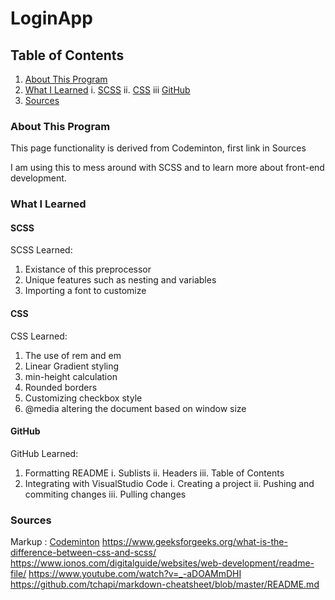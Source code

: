 # LoginApp
## Table of Contents
1. [About This Program](###About-This-Program)
2. [What I Learned](###What-I-Learned)
    i. [SCSS](####SCSS)
    ii. [CSS](####CSS)
    iii [GitHub](####GitHub)
3. [Sources](###Sources)

### About This Program
This page functionality is derived from Codeminton, first link in Sources

I am using this to mess around with SCSS and to learn more about front-end development.

### What I Learned
#### SCSS
SCSS Learned:
1. Existance of this preprocessor
2. Unique features such as nesting and variables
3. Importing a font to customize

#### CSS
CSS Learned:
1. The use of rem and em
2. Linear Gradient styling
3. min-height calculation
4. Rounded borders
5. Customizing checkbox style
6. @media altering the document based on window size

#### GitHub
GitHub Learned:
1. Formatting README
    i. Sublists
    ii. Headers
    iii. Table of Contents
2. Integrating with VisualStudio Code
    i. Creating a project
    ii. Pushing and commiting changes
    iii. Pulling changes

### Sources
Markup : [Codeminton](https://www.youtube.com/watch?v=9g7rFjOuggU&list=PLubtSAbWc9Wux8swIjmdaK1G67oFnsK3W&index=9&t=290s "Codeminton") 
https://www.geeksforgeeks.org/what-is-the-difference-between-css-and-scss/
https://www.ionos.com/digitalguide/websites/web-development/readme-file/
https://www.youtube.com/watch?v=_-aDOAMmDHI
https://github.com/tchapi/markdown-cheatsheet/blob/master/README.md